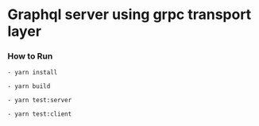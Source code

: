 # Graphql server using grpc transport layer

### How to Run

```
- yarn install

- yarn build

- yarn test:server

- yarn test:client

```
